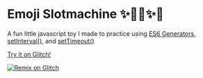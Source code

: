 Emoji Slotmachine ✨🐣🐇✨🐶
=========================

A fun little javascript toy I made to practice using [ES6 Generators](https://developer.mozilla.org/en-US/docs/Web/JavaScript/Reference/Statements/function*),
[setInterval()](https://developer.mozilla.org/en-US/docs/Web/API/WindowOrWorkerGlobalScope/setInterval),
and [setTimeout()](https://developer.mozilla.org/en-US/docs/Web/API/WindowOrWorkerGlobalScope/setTimeout)

[Try it on Glitch!](https://emoji-slotmachine.glitch.me/)

[![Remix on Glitch](https://cdn.glitch.com/2703baf2-b643-4da7-ab91-7ee2a2d00b5b%2Fremix-button.svg)](https://glitch.com/edit/#!/remix/emoji-slotmachine)
